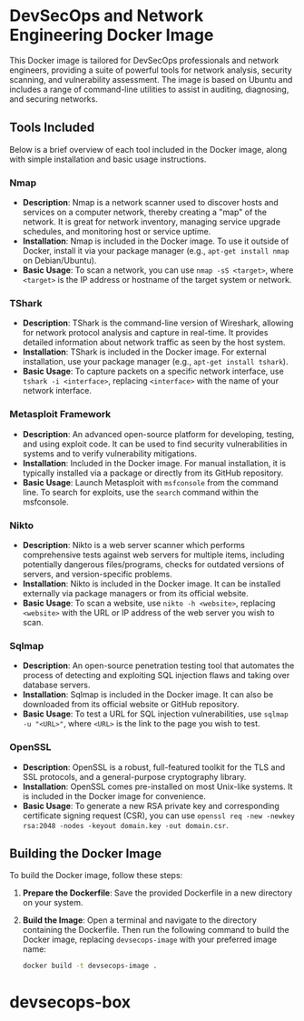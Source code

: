 # DevSecOps and Network Engineering Docker Image

This Docker image is tailored for DevSecOps professionals and network engineers, providing a suite of powerful tools for network analysis, security scanning, and vulnerability assessment. The image is based on Ubuntu and includes a range of command-line utilities to assist in auditing, diagnosing, and securing networks.

## Tools Included

Below is a brief overview of each tool included in the Docker image, along with simple installation and basic usage instructions.

### Nmap

- **Description**: Nmap is a network scanner used to discover hosts and services on a computer network, thereby creating a "map" of the network. It is great for network inventory, managing service upgrade schedules, and monitoring host or service uptime.
- **Installation**: Nmap is included in the Docker image. To use it outside of Docker, install it via your package manager (e.g., `apt-get install nmap` on Debian/Ubuntu).
- **Basic Usage**: To scan a network, you can use `nmap -sS <target>`, where `<target>` is the IP address or hostname of the target system or network.

### TShark

- **Description**: TShark is the command-line version of Wireshark, allowing for network protocol analysis and capture in real-time. It provides detailed information about network traffic as seen by the host system.
- **Installation**: TShark is included in the Docker image. For external installation, use your package manager (e.g., `apt-get install tshark`).
- **Basic Usage**: To capture packets on a specific network interface, use `tshark -i <interface>`, replacing `<interface>` with the name of your network interface.

### Metasploit Framework

- **Description**: An advanced open-source platform for developing, testing, and using exploit code. It can be used to find security vulnerabilities in systems and to verify vulnerability mitigations.
- **Installation**: Included in the Docker image. For manual installation, it is typically installed via a package or directly from its GitHub repository.
- **Basic Usage**: Launch Metasploit with `msfconsole` from the command line. To search for exploits, use the `search` command within the msfconsole.

### Nikto

- **Description**: Nikto is a web server scanner which performs comprehensive tests against web servers for multiple items, including potentially dangerous files/programs, checks for outdated versions of servers, and version-specific problems.
- **Installation**: Nikto is included in the Docker image. It can be installed externally via package managers or from its official website.
- **Basic Usage**: To scan a website, use `nikto -h <website>`, replacing `<website>` with the URL or IP address of the web server you wish to scan.

### Sqlmap

- **Description**: An open-source penetration testing tool that automates the process of detecting and exploiting SQL injection flaws and taking over database servers.
- **Installation**: Sqlmap is included in the Docker image. It can also be downloaded from its official website or GitHub repository.
- **Basic Usage**: To test a URL for SQL injection vulnerabilities, use `sqlmap -u "<URL>"`, where `<URL>` is the link to the page you wish to test.

### OpenSSL

- **Description**: OpenSSL is a robust, full-featured toolkit for the TLS and SSL protocols, and a general-purpose cryptography library.
- **Installation**: OpenSSL comes pre-installed on most Unix-like systems. It is included in the Docker image for convenience.
- **Basic Usage**: To generate a new RSA private key and corresponding certificate signing request (CSR), you can use `openssl req -new -newkey rsa:2048 -nodes -keyout domain.key -out domain.csr`.

## Building the Docker Image

To build the Docker image, follow these steps:

1. **Prepare the Dockerfile**: Save the provided Dockerfile in a new directory on your system.
2. **Build the Image**:
   Open a terminal and navigate to the directory containing the Dockerfile. Then run the following command to build the Docker image, replacing `devsecops-image` with your preferred image name:

   ```bash
   docker build -t devsecops-image .
# devsecops-box
